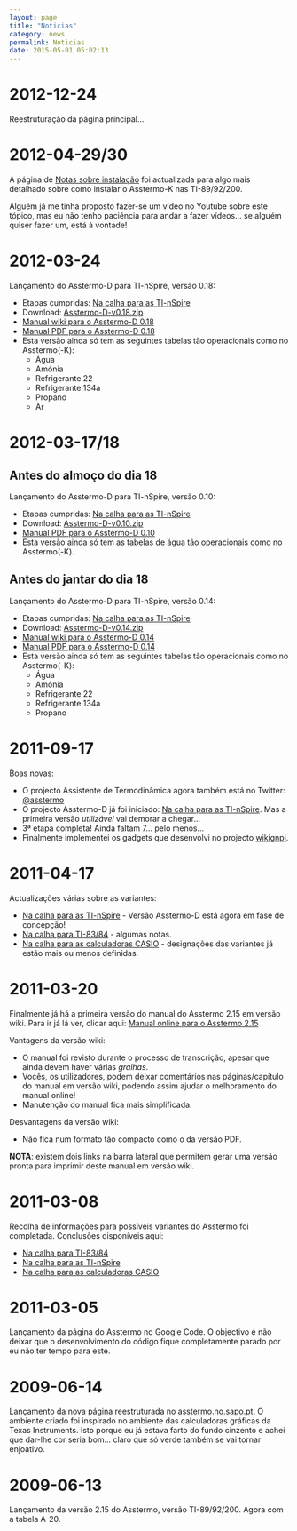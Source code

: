 ```yaml
---
layout: page
title: "Noticias"
category: news
permalink: Noticias
date: 2015-05-01 05:02:13
---
```



# 2012-12-24
Reestruturação da página principal...

# 2012-04-29/30
A página de [Notas sobre instalação](Instalacao.md) foi actualizada para algo mais detalhado sobre como instalar o Asstermo-K nas TI-89/92/200.

Alguém já me tinha proposto fazer-se um vídeo no Youtube sobre este tópico, mas eu não tenho paciência para andar a fazer vídeos... se alguém quiser fazer um, está à vontade!

# 2012-03-24
Lançamento do Asstermo-D para TI-nSpire, versão 0.18:

  * Etapas cumpridas: [Na calha para as TI-nSpire](Calha_TInSpire.md)
  * Download: [Asstermo-D-v0.18.zip](https://github.com/asstermo/D/releases/download/v0.18/Asstermo-D-v0.18.zip)
  * [Manual wiki para o Asstermo-D 0.18](ManualAsstermoD018.md)
  * [Manual PDF para o Asstermo-D 0.18](https://github.com/asstermo/D/releases/download/v0.18/Asstermo-D-v0.18.pdf)
  * Esta versão ainda só tem as seguintes tabelas tão operacionais como no Asstermo(-K):
    * Água
    * Amónia
    * Refrigerante 22
    * Refrigerante 134a
    * Propano
    * Ar

# 2012-03-17/18

## Antes do almoço do dia 18
Lançamento do Asstermo-D para TI-nSpire, versão 0.10:

  * Etapas cumpridas: [Na calha para as TI-nSpire](Calha_TInSpire.md)
  * Download: [Asstermo-D-v0.10.zip](https://github.com/asstermo/D/releases/download/v0.10/Asstermo-D-v0.10.zip)
  * [Manual PDF para o Asstermo-D 0.10](https://github.com/asstermo/D/releases/download/v0.10/Asstermo-D-v0.10.pdf)
  * Esta versão ainda só tem as tabelas de água tão operacionais como no Asstermo(-K).

## Antes do jantar do dia 18
Lançamento do Asstermo-D para TI-nSpire, versão 0.14:

  * Etapas cumpridas: [Na calha para as TI-nSpire](Calha_TInSpire.md)
  * Download: [Asstermo-D-v0.14.zip](https://github.com/asstermo/D/releases/download/v0.14/Asstermo-D-v0.14.zip)
  * [Manual wiki para o Asstermo-D 0.14](ManualAsstermoD014.md)
  * [Manual PDF para o Asstermo-D 0.14](https://github.com/asstermo/D/releases/download/v0.14/Asstermo-D-v0.14.pdf)
  * Esta versão ainda só tem as seguintes tabelas tão operacionais como no Asstermo(-K):
    * Água
    * Amónia
    * Refrigerante 22
    * Refrigerante 134a
    * Propano

# 2011-09-17
Boas novas:

  * O projecto Assistente de Termodinâmica agora também está no Twitter: [@asstermo](http://twitter.com/asstermo)
  * O projecto Asstermo-D já foi iniciado: [Na calha para as TI-nSpire](Calha_TInSpire.md). Mas a primeira versão _utilizável_ vai demorar a chegar...
  * 3ª etapa completa! Ainda faltam 7... pelo menos...
  * Finalmente implementei os gadgets que desenvolvi no projecto [wikignpi](http://code.google.com/p/wikignpi/).

# 2011-04-17
Actualizações várias sobre as variantes:

  * [Na calha para as TI-nSpire](Calha_TInSpire.md) - Versão Asstermo-D está agora em fase de concepção!
  * [Na calha para TI-83/84](Calha_TI83_84.md) - algumas notas.
  * [Na calha para as calculadoras CASIO](Calha_CASIO.md) - designações das variantes já estão mais ou menos definidas.

# 2011-03-20
Finalmente já há a primeira versão do manual do Asstermo 2.15 em versão wiki. Para ir já lá ver, clicar aqui: [Manual online para o Asstermo 2.15](ManualAsstermo215.md)

Vantagens da versão wiki:

  * O manual foi revisto durante o processo de transcrição, apesar que ainda devem haver várias _gralhas_.
  * Vocês, os utilizadores, podem deixar comentários nas páginas/capítulo do manual em versão wiki, podendo assim ajudar o melhoramento do manual online!
  * Manutenção do manual fica mais simplificada.

Desvantagens da versão wiki:

  * Não fica num formato tão compacto como o da versão PDF.

**NOTA**: existem dois links na barra lateral que permitem gerar uma versão pronta para imprimir deste manual em versão wiki.

# 2011-03-08
Recolha de informações para possíveis variantes do Asstermo foi completada. Conclusões disponíveis aqui:

  * [Na calha para TI-83/84](Calha_TI83_84.md)
  * [Na calha para as TI-nSpire](Calha_TInSpire.md)
  * [Na calha para as calculadoras CASIO](Calha_CASIO.md)

# 2011-03-05
Lançamento da página do Asstermo no Google Code. O objectivo é não deixar que o desenvolvimento do código fique completamente parado por eu não ter tempo para este.

# 2009-06-14
Lançamento da nova página reestruturada no [asstermo.no.sapo.pt](http://asstermo.no.sapo.pt). O ambiente criado foi inspirado no ambiente das calculadoras gráficas da Texas Instruments. Isto porque eu já estava farto do fundo cinzento e achei que dar-lhe cor seria bom... claro que só verde também se vai tornar enjoativo.

# 2009-06-13
Lançamento da versão 2.15 do Asstermo, versão TI-89/92/200. Agora com a tabela A-20.

